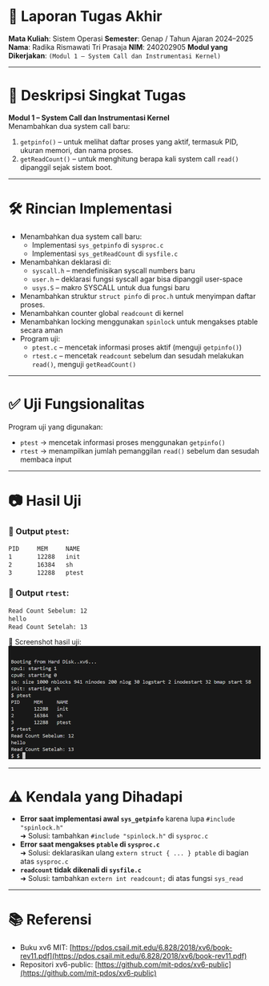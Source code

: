 # 📝 Laporan Tugas Akhir

**Mata Kuliah**: Sistem Operasi
**Semester**: Genap / Tahun Ajaran 2024–2025
**Nama**: Radika Rismawati Tri Prasaja
**NIM**: 240202905
**Modul yang Dikerjakan**:
`(Modul 1 – System Call dan Instrumentasi Kernel)`

---

# 📌 Deskripsi Singkat Tugas

**Modul 1 – System Call dan Instrumentasi Kernel**  
Menambahkan dua system call baru:

1. `getpinfo()` – untuk melihat daftar proses yang aktif, termasuk PID, ukuran memori, dan nama proses.  
2. `getReadCount()` – untuk menghitung berapa kali system call `read()` dipanggil sejak sistem boot.

---

# 🛠️ Rincian Implementasi

* Menambahkan dua system call baru:
  - Implementasi `sys_getpinfo` di `sysproc.c`
  - Implementasi `sys_getReadCount` di `sysfile.c`
* Menambahkan deklarasi di:
  - `syscall.h` – mendefinisikan syscall numbers baru
  - `user.h` – deklarasi fungsi syscall agar bisa dipanggil user-space
  - `usys.S` – makro SYSCALL untuk dua fungsi baru
* Menambahkan struktur `struct pinfo` di `proc.h` untuk menyimpan daftar proses.
* Menambahkan counter global `readcount` di kernel
* Menambahkan locking menggunakan `spinlock` untuk mengakses ptable secara aman
* Program uji:
  - `ptest.c` – mencetak informasi proses aktif (menguji `getpinfo()`)
  - `rtest.c` – mencetak `readcount` sebelum dan sesudah melakukan `read()`, menguji `getReadCount()`

---

# ✅ Uji Fungsionalitas

Program uji yang digunakan:

* `ptest` → mencetak informasi proses menggunakan `getpinfo()`
* `rtest` → menampilkan jumlah pemanggilan `read()` sebelum dan sesudah membaca input

---

# 📷 Hasil Uji

### 📍 Output `ptest`:
```
PID     MEM     NAME
1       12288   init
2       16384   sh
3       12288   ptest
```

### 📍 Output `rtest`:
```
Read Count Sebelum: 12
hello
Read Count Setelah: 13
```

📸 Screenshot hasil uji:
![Hasil Uji Modul 1](./Screenshoot/HasilModul1.png)

---

# ⚠️ Kendala yang Dihadapi

* **Error saat implementasi awal `sys_getpinfo`** karena lupa `#include "spinlock.h"`  
  ➜ Solusi: tambahkan `#include "spinlock.h"` di `sysproc.c`
* **Error saat mengakses `ptable` di `sysproc.c`**  
  ➜ Solusi: deklarasikan ulang `extern struct { ... } ptable` di bagian atas `sysproc.c`
* **`readcount` tidak dikenali di `sysfile.c`**  
  ➜ Solusi: tambahkan `extern int readcount;` di atas fungsi `sys_read`

---

# 📚 Referensi

* Buku xv6 MIT: [https://pdos.csail.mit.edu/6.828/2018/xv6/book-rev11.pdf](https://pdos.csail.mit.edu/6.828/2018/xv6/book-rev11.pdf)
* Repositori xv6-public: [https://github.com/mit-pdos/xv6-public](https://github.com/mit-pdos/xv6-public)

